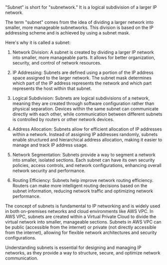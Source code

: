 "Subnet" is short for "subnetwork." It is a logical subdivision of a larger IP network.

The term "subnet" comes from the idea of dividing a larger network into smaller, more manageable subnetworks. This division is based on the IP addressing scheme and is achieved by using a subnet mask.

Here's why it is called a subnet:

1. Network Division: A subnet is created by dividing a larger IP network into smaller, more manageable parts. It allows for better organization, security, and control of network resources.

2. IP Addressing: Subnets are defined using a portion of the IP address space assigned to the larger network. The subnet mask determines which part of the IP address represents the network and which part represents the host within that subnet.

3. Logical Subdivision: Subnets are logical subdivisions of a network, meaning they are created through software configuration rather than physical separation. Devices within the same subnet can communicate directly with each other, while communication between different subnets is controlled by routers or other network devices.

4. Address Allocation: Subnets allow for efficient allocation of IP addresses within a network. Instead of assigning IP addresses randomly, subnets enable structured and hierarchical address allocation, making it easier to manage and track IP address usage.

5. Network Segmentation: Subnets provide a way to segment a network into smaller, isolated sections. Each subnet can have its own security policies, access controls, and network configurations, enhancing overall network security and performance.

6. Routing Efficiency: Subnets help improve network routing efficiency. Routers can make more intelligent routing decisions based on the subnet information, reducing network traffic and optimizing network performance.

The concept of subnets is fundamental to IP networking and is widely used in both on-premises networks and cloud environments like AWS VPC. In AWS VPC, subnets are created within a Virtual Private Cloud to divide the virtual network into smaller, manageable sections. Subnets in AWS VPC can be public (accessible from the internet) or private (not directly accessible from the internet), allowing for flexible network architectures and security configurations.

Understanding subnets is essential for designing and managing IP networks, as they provide a way to structure, secure, and optimize network communication.
